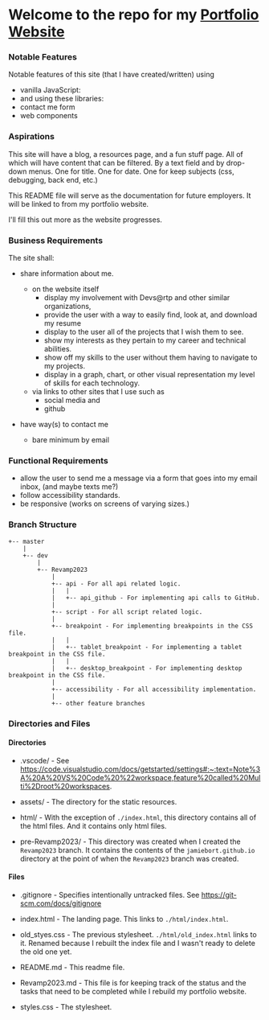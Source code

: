 # Welcome to the repo for my [Portfolio Website](https://jamiebort.github.io/)

### Notable Features

Notable features of this site (that I have created/written) using

- vanilla JavaScript:
- and using these libraries:
- contact me form
- web components

### Aspirations

This site will have a blog, a resources page, and a fun stuff page. All of which will have content that can be filtered.
By a text field and by drop-down menus. One for title. One for date. One for keep subjects (css, debugging, back end, etc.)

This README file will serve as the documentation for future employers. It will be linked to from my portfolio website.

I'll fill this out more as the website progresses.

### Business Requirements

The site shall:

- share information about me.

  - on the website itself
    - display my involvement with Devs@rtp and other similar organizations,
    - provide the user with a way to easily find, look at, and download my resume
    - display to the user all of the projects that I wish them to see.
    - show my interests as they pertain to my career and technical abilities.
    - show off my skills to the user without them having to navigate to my projects.
    - display in a graph, chart, or other visual representation my level of skills for each technology.
  - via links to other sites that I use such as
    - social media and
    - github

- have way(s) to contact me
  - bare minimum by email

### Functional Requirements

- allow the user to send me a message via a form that goes into my email inbox, (and maybe texts me?)
- follow accessibility standards.
- be responsive (works on screens of varying sizes.)

### Branch Structure

    +-- master
    	|
    	+-- dev
    		|
    		+-- Revamp2023
    			|
    			+-- api - For all api related logic.
    			|	|
    			|	+-- api_github - For implementing api calls to GitHub.
    			|
    			+-- script - For all script related logic.
    			|
    			+-- breakpoint - For implementing breakpoints in the CSS file.
    			|	|
    			|	+-- tablet_breakpoint - For implementing a tablet breakpoint in the CSS file.
    			|	|
    			|	+-- desktop_breakpoint - For implementing desktop breakpoint in the CSS file.
    			|
    			+-- accessibility - For all accessibility implementation.
    			|
    			+-- other feature branches

### Directories and Files

#### Directories

- .vscode/ - See https://code.visualstudio.com/docs/getstarted/settings#:~:text=Note%3A%20A%20VS%20Code%20%22workspace,feature%20called%20Multi%2Droot%20workspaces.

- assets/ - The directory for the static resources.

- html/ - With the exception of `./index.html`, this directory contains all of the html files. And it contains only html files.

- pre-Revamp2023/ - This directory was created when I created the `Revamp2023` branch. It contains the contents of the `jamiebort.github.io` directory at the point of when the `Revamp2023` branch was created.

#### Files

- .gitignore - Specifies intentionally untracked files. See https://git-scm.com/docs/gitignore

- index.html - The landing page. This links to `./html/index.html`.

- old_styes.css - The previous stylesheet. `./html/old_index.html` links to it. Renamed because I rebuilt the index file and I wasn't ready to delete the old one yet.

- README.md - This readme file.

- Revamp2023.md - This file is for keeping track of the status and the tasks that need to be completed while I rebuild my portfolio website.

- styles.css - The stylesheet.
